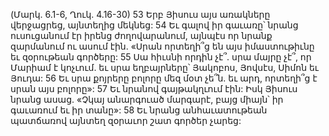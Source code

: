 (Մարկ. 6.1-6, Ղուկ. 4.16-30)
53 Երբ Յիսուս այս առակները վերջացրեց, այնտեղից մեկնեց: 54 Եւ գալով իր գաւառը՝ նրանց ուսուցանում էր իրենց ժողովարանում, այնպէս որ նրանք զարմանում ու ասում էին. «Սրան որտեղի՞ց են այս իմաստութիւնը եւ զօրութեան գործերը: 55 Սա հիւսնի որդին չէ՞. սրա մայրը չէ՞, որ Մարիամ է կոչւում. եւ սրա եղբայրները՝ Յակոբոս, Յովսէս, Սիմոն եւ Յուդա: 56 Եւ սրա քոյրերը բոլորը մեզ մօտ չե՞ն. եւ արդ, որտեղի՞ց է սրան այս բոլորը»: 57 Եւ նրանով գայթակղւում էին: Իսկ Յիսուս նրանց ասաց. «Չկայ անարգուած մարգարէ, բայց միայն՝ իր գաւառում եւ իր տանը»:
58 Եւ նրանց անհաւատութեան պատճառով այնտեղ զօրաւոր շատ գործեր չարեց:
